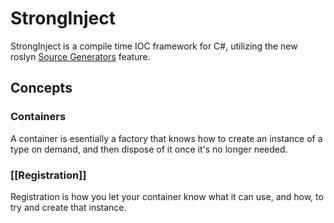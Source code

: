 # StrongInject

StrongInject is a compile time IOC framework for C#, utilizing the new roslyn [Source Generators](https://devblogs.microsoft.com/dotnet/introducing-c-source-generators/) feature.

## Concepts

### Containers

A container is esentially a factory that knows how to create an instance of a type on demand, and then dispose of it once it's no longer needed.

### [[Registration]]

Registration is how you let your container know what it can use, and how, to try and create that instance.


